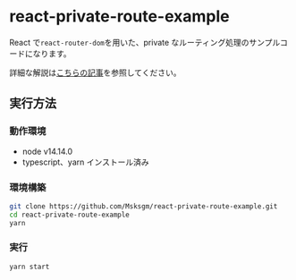 # react-private-route-example

React で`react-router-dom`を用いた、private なルーティング処理のサンプルコードになります。

詳細な解説は[こちらの記事](https://msksgm.hatenablog.com/entry/2021/07/30/070740)を参照してください。

## 実行方法

### 動作環境

- node v14.14.0
- typescript、yarn インストール済み

### 環境構築

```sh
git clone https://github.com/Msksgm/react-private-route-example.git
cd react-private-route-example
yarn
```

### 実行

```sh
yarn start
```
